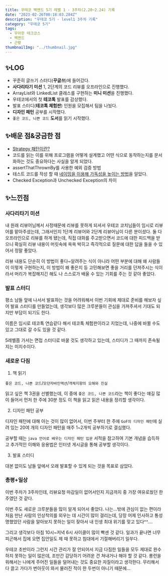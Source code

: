 ```yaml
---
title: 우테코 백엔드 5기 레벨 1 - 3주차(2.20~2.24) 기록
date: "2023-02-26T00:18:03.284Z"
description: "우테코 5기 - level1 3주차 기록"
category: "우테코 5기"
tags:
  - 우아한 테크코스
  - 백엔드
  - 근황
thumbnailImg: "../thumbnail.jpg"
---
```


## ✨LOG

- 꾸준히 글쓰기 스터디(**꾸글쓰**)에 들어갔다.
- **사다리타기 미션** 1, 2단계의 코드 리뷰를 오프라인으로 진행했다.
- ArrayList와 LinkedList 클래스를 구현하는 **미니 미션**을 진행했다.
- 우테코에서의 첫 **테코톡** 발표를 감상했다.
- 발표 스터디(**테코톡 체험판**) 인원을 모집해서 팀을 나눴다.
- **디자인 패턴** 공부를 시작했다.
- `좋은 코드, 나쁜 코드` **도서**를 읽기 시작했다.

## ✨배운 점&궁금한 점

- [Strategy 패턴이란?](<https://amaran-th.github.io/%EC%9A%B0%ED%85%8C%EC%BD%94%205%EA%B8%B0/Strategy%20Pattern(%EC%A0%84%EB%9E%B5%20%ED%8C%A8%ED%84%B4)/>)
- 코드를 읽는 이를 위해 프로그램을 어떻게 설계했고 어떤 식으로 동작하는지를 문서화하는 것도 중요하다는 사실을 알게 되었다.
- assertThatThrownBy를 사용한 예외 검증 방법
- 테스트 코드를 작성 할 때 [네이밍을 이용해 가독성을 높이는 방법](https://amaran-th.github.io/%EC%9A%B0%ED%85%8C%EC%BD%94%205%EA%B8%B0/%ED%85%8C%EC%8A%A4%ED%8A%B8%20%EC%BD%94%EB%93%9C%EC%9D%98%20%EA%B0%80%EB%8F%85%EC%84%B1%EC%9D%84%20%EB%86%92%EC%9D%B4%EA%B8%B0%20%EC%9C%84%ED%95%9C%20%ED%8C%81/)을 알았다.
- Checked Exception과 Unchecked Exception의 차이

## ✨느낀점

### 사다리타기 미션

내 원래 리뷰어님께서 사정때문에 리뷰를 못하게 되셔서 우테코 코치님들이 임시로 리뷰어를 맡아주셨는데, 그래서인지 1단계 리뷰어와 2단계 리뷰어님이 다른 분이셨다. 둘 다 오프라인으로 리뷰를 하게 됐는데, 직접 대화를 주고받으면서 코드에 대한 피드백을 받으니 확실히 리뷰 내용이 머릿속에 쏙쏙 박히고 즉각적으로 질문에 대한 답을 들을 수 있어서 정말 좋았다.

리뷰 내용도 단순히 이 방법이 좋다~알려주는 식이 아니라 어떤 부분에 대해 왜 사람들이 이렇게 구현하는지, 이 방법이 왜 좋은지 등 고민해보면 좋을 거리를 던져주시는 식이라서 머리가 복잡해지긴 해도 나 스스로가 배울 수 있는 기회를 주는 것 같아 좋았다.

### 발표 스터디

평소 남들 앞에 나서서 발표하는 것을 어려워해서 이번 기회에 제대로 준비를 해보자 싶어 발표 스터디를 만들었는데, 생각보다 많은 크루분들이 관심을 가져주셔서 기대도 되지만 부담이 되기도 한다.

이름은 임시로 테코톡 연습같다 해서 테코톡 체험판이라고 지었는데, 나중에 바뀔 수도 있고 그대로 갈 수도 있을 것 같다.

5레벨쯤 가서는 면접 스터디로 바꿀 것도 생각하고 있는데, 스터디가 그 때까지 존속될 지는 미지수이다.

### 새로운 다짐

1. 책 읽기

`좋은 코드, 나쁜 코드`/`모던자바인액션`/`객체지향의 오해와 진실`

읽고 싶은 책 3권을 선별했는데, 이 중에 `좋은 코드, 나쁜 코드`라는 책이 좋다는 얘길 많이 들어서 먼저 한 주에 30분 정도 이 책을 읽고 읽은 내용을 정리할 생각이다.

2. 디자인 패턴 공부

디자인 패턴에 대해 아는 것이 많이 없어서, 이번 주부터 한 주에 `GoF의 디자인 패턴`에 실려 있는 20여 개의 디자인 패턴을 매주 1~2개씩 공부하기로 결심했다.

공부할 때는 `java 언어로 배우는 디자인 패턴 입문` 서적을 참고하여 기본 개념을 습득하고 추가적인 이해와 응용법은 인터넷 게시글을 통해 공부할 생각이다.

3. 발표 스터디

대본 없이도 남들 앞에서 오래 발표할 수 있게 되는 것을 목표로 삼았다.

### 총평+일상

이번 주차가 3주차인데, 리뷰요청 마감일이 없어서인지 지금까지 중 가장 여유로웠던 한 주였던 것 같다.

이번 주도 새로운 크루분들을 많이 알게 되어서 좋았다. 나는…밖에 관심이 없는 편이라 처음 만난 사람의 인상착의를 외우는 데 시간이 많이 걸리는데, 당장 어제 인사하고 통성명했었던 사람을 알아보지 못하는 일이 잦아서 내 인생 최대 위기를 맞고 있다^^….

그리고 생각보다 아침 10시~저녁 6시 사이클이 많이 빡센 것 같다. 일과가 끝나면 너무 피곤해서 집에 오면 집안일도 제 때 못하고 침대에서 기절해버리기 일쑤다.

우테코 초반이라 그런지 시간 관리가 잘 안되어서 지금 다짐한 일들을 모두 제대로 완수하지 못하는 일이 많은데, 조만간 감당하기 어려운 건 쳐내거나 해야 할 것 같다. 롱런을 위해서는 나에게 주어진 일들을 덜어내는 것도 중요한 자질이라고 생각한다. 무리해서 다 끌고 가다가 번아웃이 와서 물러진 적이 한 두번이 아니기 때문에…
